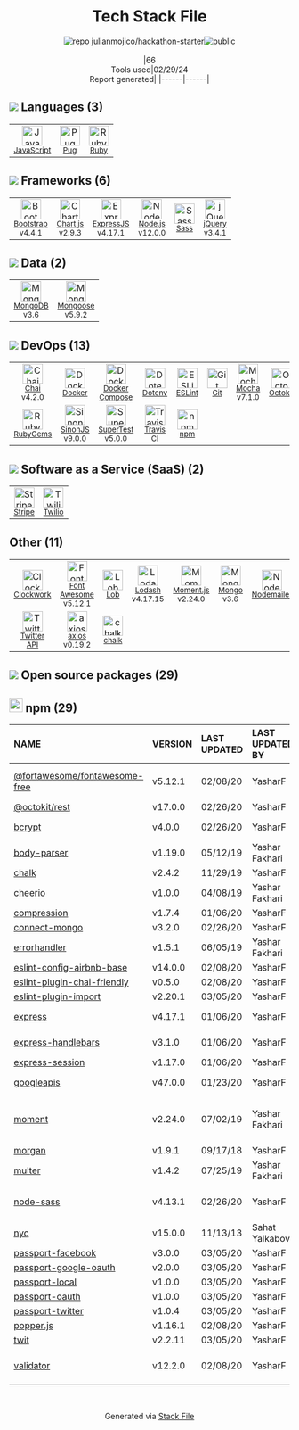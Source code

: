 <!--
&lt;--- Readme.md Snippet without images Start ---&gt;
## Tech Stack
julianmojico/hackathon-starter is built on the following main stack:

- [JavaScript](https://developer.mozilla.org/en-US/docs/Web/JavaScript) – Languages
- [Pug](https://pugjs.org) – Templating Languages & Extensions
- [Ruby](https://www.ruby-lang.org) – Languages
- [Bootstrap](http://getbootstrap.com/) – Front-End Frameworks
- [Chart.js](http://www.chartjs.org/) – Charting Libraries
- [ExpressJS](http://expressjs.com/) – Microframeworks (Backend)
- [Node.js](http://nodejs.org/) – Frameworks (Full Stack)
- [Sass](http://sass-lang.com/) – CSS Pre-processors / Extensions
- [jQuery](http://jquery.com/) – Javascript UI Libraries
- [MongoDB](http://www.mongodb.com/) – Databases
- [Mongoose](http://mongoosejs.com/) – Object Document Mapper (ODM)
- [Chai](http://chaijs.com/) – Javascript Testing Framework
- [Docker](https://www.docker.com/) – Virtual Machine Platforms & Containers
- [Docker Compose](https://github.com/docker/compose) – Container Tools
- [ESLint](http://eslint.org/) – Code Review
- [Mocha](http://mochajs.org/) – Javascript Testing Framework
- [Octokit](https://github.com/octokit/octokit.net) – Tools for GitHub
- [SinonJS](http://sinonjs.org/) – Javascript Testing Framework
- [SuperTest](https://www.npmjs.com/package/supertest) – Javascript Testing Framework
- [Travis CI](http://travis-ci.com/) – Continuous Integration
- [Stripe](https://stripe.com) – Payment Services
- [Twilio](http://www.twilio.com) – Voice and SMS
- [Font Awesome](https://fontawesome.com/) – Fonts
- [Lob](https://lob.com/) – Printing API
- [Lodash](https://lodash.com) – Javascript Utilities & Libraries
- [Moment.js](http://momentjs.com/) – Javascript Utilities & Libraries
- [Nodemailer](http://www.nodemailer.com/) – Transactional Email
- [Passport](http://passportjs.org/) – User Management and Authentication
- [axios](https://github.com/mzabriskie/axios) – Javascript Utilities & Libraries

Full tech stack [here](/techstack.md)

&lt;--- Readme.md Snippet without images End ---&gt;

&lt;--- Readme.md Snippet with images Start ---&gt;
## Tech Stack
julianmojico/hackathon-starter is built on the following main stack:

- <img width='25' height='25' src='https://img.stackshare.io/service/1209/javascript.jpeg' alt='JavaScript'/> [JavaScript](https://developer.mozilla.org/en-US/docs/Web/JavaScript) – Languages
- <img width='25' height='25' src='https://img.stackshare.io/service/1175/pug.png' alt='Pug'/> [Pug](https://pugjs.org) – Templating Languages & Extensions
- <img width='25' height='25' src='https://img.stackshare.io/service/989/ruby.png' alt='Ruby'/> [Ruby](https://www.ruby-lang.org) – Languages
- <img width='25' height='25' src='https://img.stackshare.io/service/1101/C9QJ7V3X.png' alt='Bootstrap'/> [Bootstrap](http://getbootstrap.com/) – Front-End Frameworks
- <img width='25' height='25' src='https://img.stackshare.io/service/3866/_GD1-XrU_400x400.jpg' alt='Chart.js'/> [Chart.js](http://www.chartjs.org/) – Charting Libraries
- <img width='25' height='25' src='https://img.stackshare.io/service/1163/hashtag.png' alt='ExpressJS'/> [ExpressJS](http://expressjs.com/) – Microframeworks (Backend)
- <img width='25' height='25' src='https://img.stackshare.io/service/1011/n1JRsFeB_400x400.png' alt='Node.js'/> [Node.js](http://nodejs.org/) – Frameworks (Full Stack)
- <img width='25' height='25' src='https://img.stackshare.io/service/1171/jCR2zNJV.png' alt='Sass'/> [Sass](http://sass-lang.com/) – CSS Pre-processors / Extensions
- <img width='25' height='25' src='https://img.stackshare.io/service/1021/lxEKmMnB_400x400.jpg' alt='jQuery'/> [jQuery](http://jquery.com/) – Javascript UI Libraries
- <img width='25' height='25' src='https://img.stackshare.io/service/1030/leaf-360x360.png' alt='MongoDB'/> [MongoDB](http://www.mongodb.com/) – Databases
- <img width='25' height='25' src='https://img.stackshare.io/service/1231/0TXzZU7W_400x400.jpg' alt='Mongoose'/> [Mongoose](http://mongoosejs.com/) – Object Document Mapper (ODM)
- <img width='25' height='25' src='https://img.stackshare.io/service/1725/chai.png' alt='Chai'/> [Chai](http://chaijs.com/) – Javascript Testing Framework
- <img width='25' height='25' src='https://img.stackshare.io/service/586/n4u37v9t_400x400.png' alt='Docker'/> [Docker](https://www.docker.com/) – Virtual Machine Platforms & Containers
- <img width='25' height='25' src='https://img.stackshare.io/service/3136/docker-compose.png' alt='Docker Compose'/> [Docker Compose](https://github.com/docker/compose) – Container Tools
- <img width='25' height='25' src='https://img.stackshare.io/service/3337/Q4L7Jncy.jpg' alt='ESLint'/> [ESLint](http://eslint.org/) – Code Review
- <img width='25' height='25' src='https://img.stackshare.io/service/832/mocha.png' alt='Mocha'/> [Mocha](http://mochajs.org/) – Javascript Testing Framework
- <img width='25' height='25' src='https://img.stackshare.io/service/9827/octokit-dotnet_2.png' alt='Octokit'/> [Octokit](https://github.com/octokit/octokit.net) – Tools for GitHub
- <img width='25' height='25' src='https://img.stackshare.io/service/3509/logo.png' alt='SinonJS'/> [SinonJS](http://sinonjs.org/) – Javascript Testing Framework
- <img width='25' height='25' src='https://img.stackshare.io/no-img-open-source.png' alt='SuperTest'/> [SuperTest](https://www.npmjs.com/package/supertest) – Javascript Testing Framework
- <img width='25' height='25' src='https://img.stackshare.io/service/460/Lu6cGu0z_400x400.png' alt='Travis CI'/> [Travis CI](http://travis-ci.com/) – Continuous Integration
- <img width='25' height='25' src='https://img.stackshare.io/service/97/eW6tXeq3.png' alt='Stripe'/> [Stripe](https://stripe.com) – Payment Services
- <img width='25' height='25' src='https://img.stackshare.io/service/130/VrwpNfjh_400x400.png' alt='Twilio'/> [Twilio](http://www.twilio.com) – Voice and SMS
- <img width='25' height='25' src='https://img.stackshare.io/service/3244/1_Mr1Fy00XjPGNf1Kkp_hWtw_2x.png' alt='Font Awesome'/> [Font Awesome](https://fontawesome.com/) – Fonts
- <img width='25' height='25' src='https://img.stackshare.io/service/281/default_917b21004d74cbcfcbafcd50aac4d1f3fe3747d5.png' alt='Lob'/> [Lob](https://lob.com/) – Printing API
- <img width='25' height='25' src='https://img.stackshare.io/service/2438/lodash.png' alt='Lodash'/> [Lodash](https://lodash.com) – Javascript Utilities & Libraries
- <img width='25' height='25' src='https://img.stackshare.io/service/3643/Xrtdc94q_400x400.png' alt='Moment.js'/> [Moment.js](http://momentjs.com/) – Javascript Utilities & Libraries
- <img width='25' height='25' src='https://img.stackshare.io/service/2862/qr2-jCLr.jpg' alt='Nodemailer'/> [Nodemailer](http://www.nodemailer.com/) – Transactional Email
- <img width='25' height='25' src='https://ucarecdn.com/8f3cac0e-b146-4f0f-878c-680a6671d804/' alt='Passport'/> [Passport](http://passportjs.org/) – User Management and Authentication
- <img width='25' height='25' src='https://img.stackshare.io/no-img-open-source.png' alt='axios'/> [axios](https://github.com/mzabriskie/axios) – Javascript Utilities & Libraries

Full tech stack [here](/techstack.md)

&lt;--- Readme.md Snippet with images End ---&gt;
-->
<div align="center">

# Tech Stack File
![](https://img.stackshare.io/repo.svg "repo") [julianmojico/hackathon-starter](https://github.com/julianmojico/hackathon-starter)![](https://img.stackshare.io/public_badge.svg "public")
<br/><br/>
|66<br/>Tools used|02/29/24 <br/>Report generated|
|------|------|
</div>

## <img src='https://img.stackshare.io/languages.svg'/> Languages (3)
<table><tr>
  <td align='center'>
  <img width='36' height='36' src='https://img.stackshare.io/service/1209/javascript.jpeg' alt='JavaScript'>
  <br>
  <sub><a href="https://developer.mozilla.org/en-US/docs/Web/JavaScript">JavaScript</a></sub>
  <br>
  <sub></sub>
</td>

<td align='center'>
  <img width='36' height='36' src='https://img.stackshare.io/service/1175/pug.png' alt='Pug'>
  <br>
  <sub><a href="https://pugjs.org">Pug</a></sub>
  <br>
  <sub></sub>
</td>

<td align='center'>
  <img width='36' height='36' src='https://img.stackshare.io/service/989/ruby.png' alt='Ruby'>
  <br>
  <sub><a href="https://www.ruby-lang.org">Ruby</a></sub>
  <br>
  <sub></sub>
</td>

</tr>
</table>

## <img src='https://img.stackshare.io/frameworks.svg'/> Frameworks (6)
<table><tr>
  <td align='center'>
  <img width='36' height='36' src='https://img.stackshare.io/service/1101/C9QJ7V3X.png' alt='Bootstrap'>
  <br>
  <sub><a href="http://getbootstrap.com/">Bootstrap</a></sub>
  <br>
  <sub>v4.4.1</sub>
</td>

<td align='center'>
  <img width='36' height='36' src='https://img.stackshare.io/service/3866/_GD1-XrU_400x400.jpg' alt='Chart.js'>
  <br>
  <sub><a href="http://www.chartjs.org/">Chart.js</a></sub>
  <br>
  <sub>v2.9.3</sub>
</td>

<td align='center'>
  <img width='36' height='36' src='https://img.stackshare.io/service/1163/hashtag.png' alt='ExpressJS'>
  <br>
  <sub><a href="http://expressjs.com/">ExpressJS</a></sub>
  <br>
  <sub>v4.17.1</sub>
</td>

<td align='center'>
  <img width='36' height='36' src='https://img.stackshare.io/service/1011/n1JRsFeB_400x400.png' alt='Node.js'>
  <br>
  <sub><a href="http://nodejs.org/">Node.js</a></sub>
  <br>
  <sub>v12.0.0</sub>
</td>

<td align='center'>
  <img width='36' height='36' src='https://img.stackshare.io/service/1171/jCR2zNJV.png' alt='Sass'>
  <br>
  <sub><a href="http://sass-lang.com/">Sass</a></sub>
  <br>
  <sub></sub>
</td>

<td align='center'>
  <img width='36' height='36' src='https://img.stackshare.io/service/1021/lxEKmMnB_400x400.jpg' alt='jQuery'>
  <br>
  <sub><a href="http://jquery.com/">jQuery</a></sub>
  <br>
  <sub>v3.4.1</sub>
</td>

</tr>
</table>

## <img src='https://img.stackshare.io/databases.svg'/> Data (2)
<table><tr>
  <td align='center'>
  <img width='36' height='36' src='https://img.stackshare.io/service/1030/leaf-360x360.png' alt='MongoDB'>
  <br>
  <sub><a href="http://www.mongodb.com/">MongoDB</a></sub>
  <br>
  <sub>v3.6</sub>
</td>

<td align='center'>
  <img width='36' height='36' src='https://img.stackshare.io/service/1231/0TXzZU7W_400x400.jpg' alt='Mongoose'>
  <br>
  <sub><a href="http://mongoosejs.com/">Mongoose</a></sub>
  <br>
  <sub>v5.9.2</sub>
</td>

</tr>
</table>

## <img src='https://img.stackshare.io/devops.svg'/> DevOps (13)
<table><tr>
  <td align='center'>
  <img width='36' height='36' src='https://img.stackshare.io/service/1725/chai.png' alt='Chai'>
  <br>
  <sub><a href="http://chaijs.com/">Chai</a></sub>
  <br>
  <sub>v4.2.0</sub>
</td>

<td align='center'>
  <img width='36' height='36' src='https://img.stackshare.io/service/586/n4u37v9t_400x400.png' alt='Docker'>
  <br>
  <sub><a href="https://www.docker.com/">Docker</a></sub>
  <br>
  <sub></sub>
</td>

<td align='center'>
  <img width='36' height='36' src='https://img.stackshare.io/service/3136/docker-compose.png' alt='Docker Compose'>
  <br>
  <sub><a href="https://github.com/docker/compose">Docker Compose</a></sub>
  <br>
  <sub></sub>
</td>

<td align='center'>
  <img width='36' height='36' src='https://img.stackshare.io/service/8067/default_90dcb1286af7685c68df319c764b80704df1155b.png' alt='Dotenv'>
  <br>
  <sub><a href="https://github.com/motdotla/dotenv">Dotenv</a></sub>
  <br>
  <sub></sub>
</td>

<td align='center'>
  <img width='36' height='36' src='https://img.stackshare.io/service/3337/Q4L7Jncy.jpg' alt='ESLint'>
  <br>
  <sub><a href="http://eslint.org/">ESLint</a></sub>
  <br>
  <sub></sub>
</td>

<td align='center'>
  <img width='36' height='36' src='https://img.stackshare.io/service/1046/git.png' alt='Git'>
  <br>
  <sub><a href="http://git-scm.com/">Git</a></sub>
  <br>
  <sub></sub>
</td>

<td align='center'>
  <img width='36' height='36' src='https://img.stackshare.io/service/832/mocha.png' alt='Mocha'>
  <br>
  <sub><a href="http://mochajs.org/">Mocha</a></sub>
  <br>
  <sub>v7.1.0</sub>
</td>

<td align='center'>
  <img width='36' height='36' src='https://img.stackshare.io/service/9827/octokit-dotnet_2.png' alt='Octokit'>
  <br>
  <sub><a href="https://github.com/octokit/octokit.net">Octokit</a></sub>
  <br>
  <sub></sub>
</td>

</tr>
<tr>
  <td align='center'>
  <img width='36' height='36' src='https://img.stackshare.io/service/12795/5jL6-BA5_400x400.jpeg' alt='RubyGems'>
  <br>
  <sub><a href="https://rubygems.org/">RubyGems</a></sub>
  <br>
  <sub></sub>
</td>

<td align='center'>
  <img width='36' height='36' src='https://img.stackshare.io/service/3509/logo.png' alt='SinonJS'>
  <br>
  <sub><a href="http://sinonjs.org/">SinonJS</a></sub>
  <br>
  <sub>v9.0.0</sub>
</td>

<td align='center'>
  <img width='36' height='36' src='https://img.stackshare.io/no-img-open-source.png' alt='SuperTest'>
  <br>
  <sub><a href="https://www.npmjs.com/package/supertest">SuperTest</a></sub>
  <br>
  <sub>v5.0.0</sub>
</td>

<td align='center'>
  <img width='36' height='36' src='https://img.stackshare.io/service/460/Lu6cGu0z_400x400.png' alt='Travis CI'>
  <br>
  <sub><a href="http://travis-ci.com/">Travis CI</a></sub>
  <br>
  <sub></sub>
</td>

<td align='center'>
  <img width='36' height='36' src='https://img.stackshare.io/service/1120/lejvzrnlpb308aftn31u.png' alt='npm'>
  <br>
  <sub><a href="https://www.npmjs.com/">npm</a></sub>
  <br>
  <sub></sub>
</td>

</tr>
</table>

## <img src='https://img.stackshare.io/saas.svg'/> Software as a Service (SaaS) (2)
<table><tr>
  <td align='center'>
  <img width='36' height='36' src='https://img.stackshare.io/service/97/eW6tXeq3.png' alt='Stripe'>
  <br>
  <sub><a href="https://stripe.com">Stripe</a></sub>
  <br>
  <sub></sub>
</td>

<td align='center'>
  <img width='36' height='36' src='https://img.stackshare.io/service/130/VrwpNfjh_400x400.png' alt='Twilio'>
  <br>
  <sub><a href="http://www.twilio.com">Twilio</a></sub>
  <br>
  <sub></sub>
</td>

</tr>
</table>

## Other (11)
<table><tr>
  <td align='center'>
  <img width='36' height='36' src='https://img.stackshare.io/service/4395/821582.jpeg' alt='Clockwork'>
  <br>
  <sub><a href="https://github.com/itsgoingd/clockwork">Clockwork</a></sub>
  <br>
  <sub></sub>
</td>

<td align='center'>
  <img width='36' height='36' src='https://img.stackshare.io/service/3244/1_Mr1Fy00XjPGNf1Kkp_hWtw_2x.png' alt='Font Awesome'>
  <br>
  <sub><a href="https://fontawesome.com/">Font Awesome</a></sub>
  <br>
  <sub>v5.12.1</sub>
</td>

<td align='center'>
  <img width='36' height='36' src='https://img.stackshare.io/service/281/default_917b21004d74cbcfcbafcd50aac4d1f3fe3747d5.png' alt='Lob'>
  <br>
  <sub><a href="https://lob.com/">Lob</a></sub>
  <br>
  <sub></sub>
</td>

<td align='center'>
  <img width='36' height='36' src='https://img.stackshare.io/service/2438/lodash.png' alt='Lodash'>
  <br>
  <sub><a href="https://lodash.com">Lodash</a></sub>
  <br>
  <sub>v4.17.15</sub>
</td>

<td align='center'>
  <img width='36' height='36' src='https://img.stackshare.io/service/3643/Xrtdc94q_400x400.png' alt='Moment.js'>
  <br>
  <sub><a href="http://momentjs.com/">Moment.js</a></sub>
  <br>
  <sub>v2.24.0</sub>
</td>

<td align='center'>
  <img width='36' height='36' src='https://img.stackshare.io/service/3519/3wgIDj3j_normal.png' alt='Mongo'>
  <br>
  <sub><a href="http://wedesignapps.herokuapp.com">Mongo</a></sub>
  <br>
  <sub>v3.6</sub>
</td>

<td align='center'>
  <img width='36' height='36' src='https://img.stackshare.io/service/2862/qr2-jCLr.jpg' alt='Nodemailer'>
  <br>
  <sub><a href="http://www.nodemailer.com/">Nodemailer</a></sub>
  <br>
  <sub></sub>
</td>

<td align='center'>
  <img width='36' height='36' src='https://ucarecdn.com/8f3cac0e-b146-4f0f-878c-680a6671d804/' alt='Passport'>
  <br>
  <sub><a href="http://passportjs.org/">Passport</a></sub>
  <br>
  <sub></sub>
</td>

</tr>
<tr>
  <td align='center'>
  <img width='36' height='36' src='https://img.stackshare.io/service/2466/twitterdev_gear.png' alt='Twitter API'>
  <br>
  <sub><a href="https://twitter.com/">Twitter API</a></sub>
  <br>
  <sub></sub>
</td>

<td align='center'>
  <img width='36' height='36' src='https://img.stackshare.io/no-img-open-source.png' alt='axios'>
  <br>
  <sub><a href="https://github.com/mzabriskie/axios">axios</a></sub>
  <br>
  <sub>v0.19.2</sub>
</td>

<td align='center'>
  <img width='36' height='36' src='https://img.stackshare.io/service/8072/13122722.png' alt='chalk'>
  <br>
  <sub><a href="https://github.com/chalk/chalk">chalk</a></sub>
  <br>
  <sub></sub>
</td>

</tr>
</table>


## <img src='https://img.stackshare.io/group.svg' /> Open source packages (29)</h2>

## <img width='24' height='24' src='https://img.stackshare.io/service/1120/lejvzrnlpb308aftn31u.png'/> npm (29)

|NAME|VERSION|LAST UPDATED|LAST UPDATED BY|LICENSE|VULNERABILITIES|
|:------|:------|:------|:------|:------|:------|
|[@fortawesome/fontawesome-free](https://www.npmjs.com/@fortawesome/fontawesome-free)|v5.12.1|02/08/20|YasharF |CC-BY-4.0,OFL-1.1,MIT|N/A|
|[@octokit/rest](https://www.npmjs.com/@octokit/rest)|v17.0.0|02/26/20|YasharF |MIT|N/A|
|[bcrypt](https://www.npmjs.com/bcrypt)|v4.0.0|02/26/20|YasharF |MIT|[CVE-2020-7689](https://github.com/advisories/GHSA-5wg4-74h6-q47v) (Moderate)|
|[body-parser](https://www.npmjs.com/body-parser)|v1.19.0|05/12/19|Yashar Fakhari |MIT|N/A|
|[chalk](https://www.npmjs.com/chalk)|v2.4.2|11/29/19|YasharF |MIT|N/A|
|[cheerio](https://www.npmjs.com/cheerio)|v1.0.0|04/08/19|Yashar Fakhari |MIT|N/A|
|[compression](https://www.npmjs.com/compression)|v1.7.4|01/06/20|YasharF |MIT|N/A|
|[connect-mongo](https://www.npmjs.com/connect-mongo)|v3.2.0|02/26/20|YasharF |MIT|N/A|
|[errorhandler](https://www.npmjs.com/errorhandler)|v1.5.1|06/05/19|Yashar Fakhari |MIT|N/A|
|[eslint-config-airbnb-base](https://www.npmjs.com/eslint-config-airbnb-base)|v14.0.0|02/08/20|YasharF |MIT|N/A|
|[eslint-plugin-chai-friendly](https://www.npmjs.com/eslint-plugin-chai-friendly)|v0.5.0|02/08/20|YasharF |MIT|N/A|
|[eslint-plugin-import](https://www.npmjs.com/eslint-plugin-import)|v2.20.1|03/05/20|YasharF |MIT|N/A|
|[express](https://www.npmjs.com/express)|v4.17.1|01/06/20|YasharF |MIT|[CVE-2022-24999](https://github.com/advisories/GHSA-hrpp-h998-j3pp) (High)|
|[express-handlebars](https://www.npmjs.com/express-handlebars)|v3.1.0|01/06/20|YasharF |BSD-3-Clause|[CVE-2021-32820](https://github.com/advisories/GHSA-fr76-2wp8-fp92) (High)|
|[express-session](https://www.npmjs.com/express-session)|v1.17.0|01/06/20|YasharF |MIT|N/A|
|[googleapis](https://www.npmjs.com/googleapis)|v47.0.0|01/23/20|YasharF |Apache-2.0|N/A|
|[moment](https://www.npmjs.com/moment)|v2.24.0|07/02/19|Yashar Fakhari |MIT|[CVE-2022-24785](https://github.com/advisories/GHSA-8hfj-j24r-96c4) (High)<br/>[CVE-2022-31129](https://github.com/advisories/GHSA-wc69-rhjr-hc9g) (High)|
|[morgan](https://www.npmjs.com/morgan)|v1.9.1|09/17/18|YasharF |MIT|N/A|
|[multer](https://www.npmjs.com/multer)|v1.4.2|07/25/19|Yashar Fakhari |MIT|N/A|
|[node-sass](https://www.npmjs.com/node-sass)|v4.13.1|02/26/20|YasharF |MIT|[CVE-2020-24025](https://github.com/advisories/GHSA-r8f7-9pfq-mjmv) (Moderate)|
|[nyc](https://www.npmjs.com/nyc)|v15.0.0|11/13/13|Sahat Yalkabov |ISC|N/A|
|[passport-facebook](https://www.npmjs.com/passport-facebook)|v3.0.0|03/05/20|YasharF |MIT|N/A|
|[passport-google-oauth](https://www.npmjs.com/passport-google-oauth)|v2.0.0|03/05/20|YasharF |MIT|N/A|
|[passport-local](https://www.npmjs.com/passport-local)|v1.0.0|03/05/20|YasharF |MIT|N/A|
|[passport-oauth](https://www.npmjs.com/passport-oauth)|v1.0.0|03/05/20|YasharF |MIT|N/A|
|[passport-twitter](https://www.npmjs.com/passport-twitter)|v1.0.4|03/05/20|YasharF |MIT|N/A|
|[popper.js](https://www.npmjs.com/popper.js)|v1.16.1|02/08/20|YasharF |MIT|N/A|
|[twit](https://www.npmjs.com/twit)|v2.2.11|03/05/20|YasharF |MIT|N/A|
|[validator](https://www.npmjs.com/validator)|v12.2.0|02/08/20|YasharF |MIT|[CVE-2021-3765](https://github.com/advisories/GHSA-qgmg-gppg-76g5) (Moderate)<br/>[](https://github.com/advisories/GHSA-xx4c-jj58-r7x6) (Moderate)|

<br/>
<div align='center'>

Generated via [Stack File](https://github.com/marketplace/stack-file)
